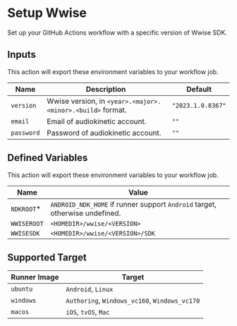 # Setup Wwise

Set up your GitHub Actions workflow with a specific version of Wwise SDK.

## Inputs

This action will export these environment variables to your workflow job.

| Name       | Description                                                | Default           |
| ---------- | ---------------------------------------------------------- | ----------------- |
| `version`  | Wwise version, in `<year>.<major>.<minor>.<build>` format. | `"2023.1.0.8367"` |
| `email`    | Email of audiokinetic account.                             | `""`              |
| `password` | Password of audiokinetic account.                          | `""`              |

## Defined Variables

This action will export these environment variables to your workflow job.

| Name        | Value                                                                       |
| ----------- | --------------------------------------------------------------------------- |
| `NDKROOT`\* | `ANDROID_NDK_HOME` if runner support `Android` target, otherwise undefined. |
| `WWISEROOT` | `<HOMEDIR>/wwise/<VERSION>`                                                 |
| `WWISESDK`  | `<HOMEDIR>/wwise/<VERSION>/SDK`                                             |

## Supported Target

| Runner Image | Target                                        |
| ------------ | --------------------------------------------- |
| `ubuntu`     | `Android`, `Linux`                            |
| `windows`    | `Authoring`, `Windows_vc160`, `Windows_vc170` |
| `macos`      | `iOS`, `tvOS`, `Mac`                          |
